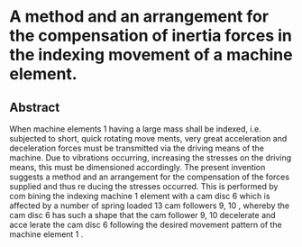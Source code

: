 # A method and an arrangement for the compensation of inertia forces in the indexing movement of a machine element.

## Abstract
When machine elements 1 having a large mass shall be indexed, i.e. subjected to short, quick rotating move ments, very great acceleration and deceleration forces must be transmitted via the driving means of the machine. Due to vibrations occurring, increasing the stresses on the driving means, this must be dimensioned accordingly. The present invention suggests a method and an arrangement for the compensation of the forces supplied and thus re ducing the stresses occurred. This is performed by com bining the indexing machine 1 element with a cam disc 6 which is affected by a number of spring loaded 13 cam followers 9, 10 , whereby the cam disc 6 has such a shape that the cam follower 9, 10 decelerate and acce lerate the cam disc 6 following the desired movement pattern of the machine element 1 .